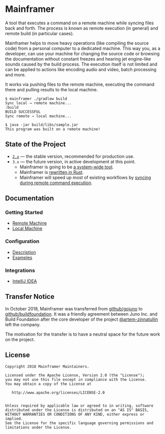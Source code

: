 # Mainframer

A tool that executes a command on a remote machine while syncing files back and forth.
The process is known as remote execution (in general) and remote build (in particular cases).

Mainframer helps to move heavy operations (like compiling the source code)
from a personal computer to a dedicated machine. This way you, as a developer,
can use your machine for changing the source code or browsing the documentation
without constant freezes and hearing jet engine-like sounds caused by the build process.
The execution itself is not limited and can be applied to actions
like encoding audio and video, batch processing and more.

It works via pushing files to the remote machine, executing the command there
and pulling results to the local machine.

```console
$ mainframer ./gradlew build
Sync local → remote machine...
:build
BUILD SUCCESSFUL
Sync remote → local machine...

$ java -jar build/libs/sample.jar
This program was built on a remote machine!
```

## State of the Project

* [`2.x`](https://github.com/gojuno/mainframer/tree/v2.1.0) — the stable version, recommended for production use.
* `3.x` — the future version, in active development at this point.
    * Mainframer is going to be [a system-wide tool](https://github.com/gojuno/mainframer/issues/185).
    * Mainframer is [rewritten in Rust](https://github.com/gojuno/mainframer/issues/191).
    * Mainframer will speed up most of existing workflows by [syncing during remote command execution](https://github.com/gojuno/mainframer/issues/188).

## Documentation

### Getting Started

* [Remote Machine](docs/getting-started/remote-machine.md)
* [Local Machine](docs/getting-started/local-machine.md)

### Configuration

* [Description](docs/configuration/description.md)
* [Examples](docs/configuration/examples.md)

### Integrations

* [IntelliJ IDEA](docs/integration/intellij-idea.md)

## Transfer Notice

In October 2018, Mainframer was transferred from
[github/gojuno](https://github.com/gojuno) to [github/buildfoundation](https://github.com/buildfoundation).
It was a friendly agreement between Juno Inc. and Build Foundation after
the core developer of the project [@artem-zinnatullin](https://github.com/artem-zinnatullin) left the company.

The motivation for the transfer is to have a neutral space for the future work on the project.

## License

```
Copyright 2018 Mainframer Maintainers.

Licensed under the Apache License, Version 2.0 (the "License");
you may not use this file except in compliance with the License.
You may obtain a copy of the License at

   http://www.apache.org/licenses/LICENSE-2.0


Unless required by applicable law or agreed to in writing, software
distributed under the License is distributed on an "AS IS" BASIS,
WITHOUT WARRANTIES OR CONDITIONS OF ANY KIND, either express or implied.
See the License for the specific language governing permissions and
limitations under the License.
```
